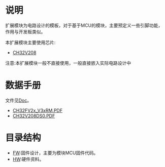 # 说明

扩展模块为电路设计的模板，对于基于MCU的模块，主要预定义一些引脚功能，作用与开发板类似。

本扩展模块主要使用芯片:

- [CH32V208](https://www.wch.cn/products/CH32V208.html)

注意:本扩展模块一般不直接使用，一般直接嵌入实际电路设计中

# 数据手册

文件见[Doc](Doc)。

- [CH32FV2x_V3xRM.PDF](Doc/CH32FV2x_V3xRM.PDF)
- [CH32V208DS0.PDF](Doc/CH32V208DS0.PDF)

# 目录结构

- [FW](FW):固件设计，主要为模块MCU固件代码。
- [HW](HW):硬件资料。
